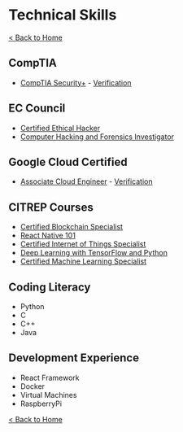 # Technical Skills

[< Back to Home](../README.md)

## CompTIA

* [CompTIA Security+](certificates/security_plus_cert.pdf) - [Verification](https://www.credly.com/badges/c43fb391-cc0b-45f4-b83b-ac3eeae0dab9)

## EC Council

* [Certified Ethical Hacker](certificates/certified_ethical_hacker_cert.pdf)
* [Computer Hacking and Forensics Investigator](certificates/computer_hacking_forensics_investigator_cert.pdf)

## Google Cloud Certified

* [Associate Cloud Engineer](certificates/associate_cloud_engineer_cert.pdf) - [Verification](https://www.credential.net/85801647-2369-44f1-ac17-4ae20ec523e4?key=9766e6dada990fb439946af039fa377d0afbe87d4edb89201f92c066a75af4ac)

## CITREP Courses

* [Certified Blockchain Specialist](certificates/certified_blockchain_specialist_cert.pdf)
* [React Native 101](certificates/react_native_101_cert.pdf)
* [Certified Internet of Things Specialist](certificates/certified_internet_of_things_specialist_cert.pdf)
* [Deep Learning with TensorFlow and Python](certificates/deep_learning_with_tensorflow_and_python_cert.pdf)
* [Certified Machine Learning Specialist](certificates/certified_machine_learning_specialist_cert.pdf)

## Coding Literacy

* Python
* C
* C++
* Java

## Development Experience

* React Framework
* Docker
* Virtual Machines
* RaspberryPi

[< Back to Home](../README.md)
